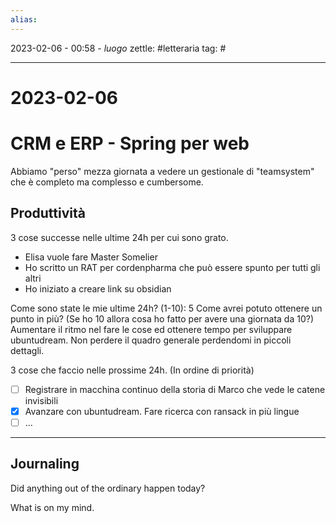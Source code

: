 ```yaml
---
alias: 
---
```

2023-02-06 - 00:58 - *luogo*
zettle: #letteraria
tag: #

---
# 2023-02-06


# CRM e ERP - Spring per web
Abbiamo "perso" mezza giornata a vedere un gestionale di "teamsystem" che è completo ma complesso e cumbersome.

## Produttività
3 cose successe nelle ultime 24h per cui sono grato.
- Elisa vuole fare Master Somelier
- Ho scritto un RAT per cordenpharma che può essere spunto per tutti gli altri
- Ho iniziato a creare link su obsidian

Come sono state le mie ultime 24h? (1-10): 5
Come avrei potuto ottenere un punto in più? 
(Se ho 10 allora cosa ho fatto per avere una giornata da 10?)
Aumentare il ritmo nel fare le cose ed ottenere tempo per sviluppare ubuntudream.
Non perdere il quadro generale perdendomi in piccoli dettagli.

3 cose che faccio nelle prossime 24h. (In ordine di priorità)
- [ ] Registrare in macchina continuo della storia di Marco che vede le catene invisibili
- [x] Avanzare con ubuntudream. Fare ricerca con ransack in più lingue
- [ ] ...

---
## Journaling

Did anything out of the ordinary happen today?

What is on my mind.



